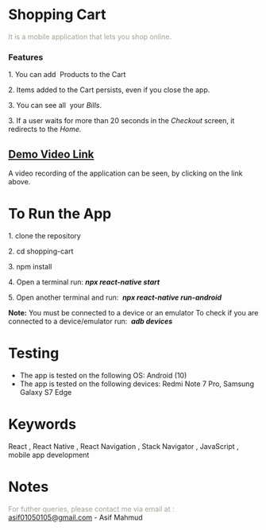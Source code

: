 # Shopping Cart

<span class="colour" style="color:rgb(167, 159, 147)">It is a mobile application that lets you shop online.</span>
<br>
### Features

1\. You can add  Products to the Cart

2\. Items added to the Cart persists\, even if you close the app\.

3\. You can see all  your *Bills*.

3\. If a user waits for more than 20 seconds in the *Checkout* screen, it redirects to the *Home.*
<br>
## [Demo Video Link](https://drive.google.com/file/d/1HDwr6uB6FKM--9HaRuyyM6u8Jd-YOGPD/view?usp=sharing)

A video recording of the application can be seen, by clicking on the link above.
<br>
# To Run the App

1\. clone the repository

2\. cd shopping\-cart

3\. npm install

4\. Open a terminal run: <i>**npx react-native start**</i>

5\. Open another terminal and run:  <i>**npx react-native run-android**&nbsp;</i>

<i></i>
**Note:** You must be connected to a device or an emulator
To check if you are connected to a device/emulator run:  <i>**adb devices**</i>

# Testing

* The app is tested on the following OS: Android (10)
* The app is tested on the following devices: Redmi Note 7 Pro, Samsung Galaxy S7 Edge

# Keywords

React , React Native , React Navigation , Stack Navigator , JavaScript , mobile app development

# Notes

<span class="colour" style="color:rgb(167, 159, 147)">For futher queries, please contact me via email at : asif01050105@gmail.com</span>
<span class="colour" style="color:rgb(167, 159, 147)"></span>
<span class="colour" style="color:rgb(167, 159, 147)"></span>
<span class="colour" style="color:rgb(167, 159, 147)"></span>
\- Asif Mahmud
